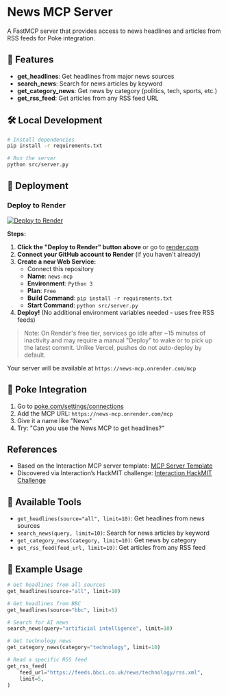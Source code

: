 # News MCP Server

A FastMCP server that provides access to news headlines and articles from RSS feeds for Poke integration.

## 🚀 Features

- **get_headlines**: Get headlines from major news sources
- **search_news**: Search for news articles by keyword
- **get_category_news**: Get news by category (politics, tech, sports, etc.)
- **get_rss_feed**: Get articles from any RSS feed URL

## 🛠️ Local Development

```bash
# Install dependencies
pip install -r requirements.txt

# Run the server
python src/server.py
```

## 🚢 Deployment

### Deploy to Render

[![Deploy to Render](https://render.com/images/deploy-to-render-button.svg)](https://render.com/deploy)

**Steps:**
1. **Click the "Deploy to Render" button above** or go to [render.com](https://render.com)
2. **Connect your GitHub account to Render** (if you haven't already)
3. **Create a new Web Service:**
   - Connect this repository
   - **Name**: `news-mcp`
   - **Environment**: `Python 3`
   - **Plan**: `Free`
   - **Build Command**: `pip install -r requirements.txt`
   - **Start Command**: `python src/server.py`
4. **Deploy!** (No additional environment variables needed - uses free RSS feeds)

> Note: On Render's free tier, services go idle after ~15 minutes of inactivity and may require a manual "Deploy" to wake or to pick up the latest commit. Unlike Vercel, pushes do not auto-deploy by default.

Your server will be available at `https://news-mcp.onrender.com/mcp`

## 🎯 Poke Integration

1. Go to [poke.com/settings/connections](https://poke.com/settings/connections)
2. Add the MCP URL: `https://news-mcp.onrender.com/mcp`
3. Give it a name like "News"
4. Try: "Can you use the News MCP to get headlines?"

## References

- Based on the Interaction MCP server template: [MCP Server Template](https://github.com/InteractionCo/mcp-server-template/tree/main)
- Discovered via Interaction’s HackMIT challenge: [Interaction HackMIT Challenge](https://interaction.co/HackMIT)

## 🔧 Available Tools

- `get_headlines(source="all", limit=10)`: Get headlines from news sources
- `search_news(query, limit=10)`: Search for news articles by keyword
- `get_category_news(category, limit=10)`: Get news by category
- `get_rss_feed(feed_url, limit=10)`: Get articles from any RSS feed

## 📝 Example Usage

```python
# Get headlines from all sources
get_headlines(source="all", limit=10)

# Get headlines from BBC
get_headlines(source="bbc", limit=5)

# Search for AI news
search_news(query="artificial intelligence", limit=10)

# Get technology news
get_category_news(category="technology", limit=10)

# Read a specific RSS feed
get_rss_feed(
    feed_url="https://feeds.bbci.co.uk/news/technology/rss.xml",
    limit=5,
)
```


